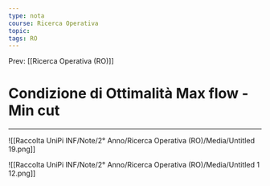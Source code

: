 ```yaml
---
type: nota
course: Ricerca Operativa
topic: 
tags: RO
---
```


Prev: [[Ricerca Operativa (RO)]]

# Condizione di Ottimalità Max flow - Min cut
---

![[Raccolta UniPi INF/Note/2° Anno/Ricerca Operativa (RO)/Media/Untitled 19.png]]

![[Raccolta UniPi INF/Note/2° Anno/Ricerca Operativa (RO)/Media/Untitled 1 12.png]]
